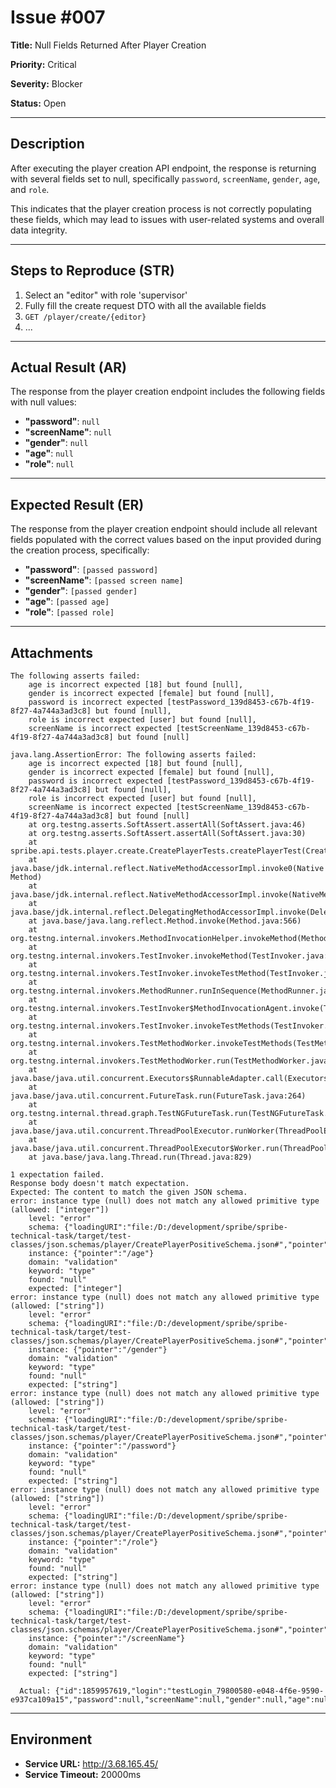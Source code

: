 # Issue #007

**Title:** Null Fields Returned After Player Creation

**Priority:** Critical

**Severity:** Blocker

**Status:** Open

---

## Description
After executing the player creation API endpoint, the response is returning with several fields set to null, 
specifically `password`, `screenName`, `gender`, `age`, and `role`. 

This indicates that the player creation process is not correctly populating these fields, which may lead to 
issues with user-related systems and overall data integrity.

---

## Steps to Reproduce (STR)
1. Select an "editor" with role 'supervisor'
2. Fully fill the create request DTO with all the available fields
3. `GET /player/create/{editor}`
4.
   ...

---

## Actual Result (AR)
The response from the player creation endpoint includes the following fields with null values:

- **"password"**: `null`
- **"screenName"**: `null`
- **"gender"**: `null`
- **"age"**: `null`
- **"role"**: `null`

---

## Expected Result (ER)
The response from the player creation endpoint should include all relevant fields populated with the correct values based on the input provided during the creation process, specifically:

- **"password"**: `[passed password]`
- **"screenName"**: `[passed screen name]`
- **"gender"**: `[passed gender]`
- **"age"**: `[passed age]`
- **"role"**: `[passed role]`

---

## Attachments

```
The following asserts failed:
	age is incorrect expected [18] but found [null],
	gender is incorrect expected [female] but found [null],
	password is incorrect expected [testPassword_139d8453-c67b-4f19-8f27-4a744a3ad3c8] but found [null],
	role is incorrect expected [user] but found [null],
	screenName is incorrect expected [testScreenName_139d8453-c67b-4f19-8f27-4a744a3ad3c8] but found [null]
	
java.lang.AssertionError: The following asserts failed:
	age is incorrect expected [18] but found [null],
	gender is incorrect expected [female] but found [null],
	password is incorrect expected [testPassword_139d8453-c67b-4f19-8f27-4a744a3ad3c8] but found [null],
	role is incorrect expected [user] but found [null],
	screenName is incorrect expected [testScreenName_139d8453-c67b-4f19-8f27-4a744a3ad3c8] but found [null]
	at org.testng.asserts.SoftAssert.assertAll(SoftAssert.java:46)
	at org.testng.asserts.SoftAssert.assertAll(SoftAssert.java:30)
	at spribe.api.tests.player.create.CreatePlayerTests.createPlayerTest(CreatePlayerTests.java:41)
	at java.base/jdk.internal.reflect.NativeMethodAccessorImpl.invoke0(Native Method)
	at java.base/jdk.internal.reflect.NativeMethodAccessorImpl.invoke(NativeMethodAccessorImpl.java:62)
	at java.base/jdk.internal.reflect.DelegatingMethodAccessorImpl.invoke(DelegatingMethodAccessorImpl.java:43)
	at java.base/java.lang.reflect.Method.invoke(Method.java:566)
	at org.testng.internal.invokers.MethodInvocationHelper.invokeMethod(MethodInvocationHelper.java:141)
	at org.testng.internal.invokers.TestInvoker.invokeMethod(TestInvoker.java:686)
	at org.testng.internal.invokers.TestInvoker.invokeTestMethod(TestInvoker.java:230)
	at org.testng.internal.invokers.MethodRunner.runInSequence(MethodRunner.java:63)
	at org.testng.internal.invokers.TestInvoker$MethodInvocationAgent.invoke(TestInvoker.java:992)
	at org.testng.internal.invokers.TestInvoker.invokeTestMethods(TestInvoker.java:203)
	at org.testng.internal.invokers.TestMethodWorker.invokeTestMethods(TestMethodWorker.java:154)
	at org.testng.internal.invokers.TestMethodWorker.run(TestMethodWorker.java:134)
	at java.base/java.util.concurrent.Executors$RunnableAdapter.call(Executors.java:515)
	at java.base/java.util.concurrent.FutureTask.run(FutureTask.java:264)
	at org.testng.internal.thread.graph.TestNGFutureTask.run(TestNGFutureTask.java:22)
	at java.base/java.util.concurrent.ThreadPoolExecutor.runWorker(ThreadPoolExecutor.java:1128)
	at java.base/java.util.concurrent.ThreadPoolExecutor$Worker.run(ThreadPoolExecutor.java:628)
	at java.base/java.lang.Thread.run(Thread.java:829)
```

```
1 expectation failed.
Response body doesn't match expectation.
Expected: The content to match the given JSON schema.
error: instance type (null) does not match any allowed primitive type (allowed: ["integer"])
    level: "error"
    schema: {"loadingURI":"file:/D:/development/spribe/spribe-technical-task/target/test-classes/json.schemas/player/CreatePlayerPositiveSchema.json#","pointer":"/properties/age"}
    instance: {"pointer":"/age"}
    domain: "validation"
    keyword: "type"
    found: "null"
    expected: ["integer"]
error: instance type (null) does not match any allowed primitive type (allowed: ["string"])
    level: "error"
    schema: {"loadingURI":"file:/D:/development/spribe/spribe-technical-task/target/test-classes/json.schemas/player/CreatePlayerPositiveSchema.json#","pointer":"/properties/gender"}
    instance: {"pointer":"/gender"}
    domain: "validation"
    keyword: "type"
    found: "null"
    expected: ["string"]
error: instance type (null) does not match any allowed primitive type (allowed: ["string"])
    level: "error"
    schema: {"loadingURI":"file:/D:/development/spribe/spribe-technical-task/target/test-classes/json.schemas/player/CreatePlayerPositiveSchema.json#","pointer":"/properties/password"}
    instance: {"pointer":"/password"}
    domain: "validation"
    keyword: "type"
    found: "null"
    expected: ["string"]
error: instance type (null) does not match any allowed primitive type (allowed: ["string"])
    level: "error"
    schema: {"loadingURI":"file:/D:/development/spribe/spribe-technical-task/target/test-classes/json.schemas/player/CreatePlayerPositiveSchema.json#","pointer":"/properties/role"}
    instance: {"pointer":"/role"}
    domain: "validation"
    keyword: "type"
    found: "null"
    expected: ["string"]
error: instance type (null) does not match any allowed primitive type (allowed: ["string"])
    level: "error"
    schema: {"loadingURI":"file:/D:/development/spribe/spribe-technical-task/target/test-classes/json.schemas/player/CreatePlayerPositiveSchema.json#","pointer":"/properties/screenName"}
    instance: {"pointer":"/screenName"}
    domain: "validation"
    keyword: "type"
    found: "null"
    expected: ["string"]

  Actual: {"id":1859957619,"login":"testLogin_79800580-e048-4f6e-9590-e937ca109a15","password":null,"screenName":null,"gender":null,"age":null,"role":null}
```
---

## Environment
- **Service URL:** http://3.68.165.45/
- **Service Timeout:** 20000ms